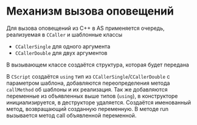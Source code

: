 # Механизм вызова оповещений
Для вызова оповещений из C++ в AS применяется очередь, реализуемая в `CCaller` и шаблонные классы
* `CCallerSingle` для одного аргумента
* `CCallerDouble` для двух аргументов

В вызывающем классе создаётся структура, которая будет передана

В `CScript` создаётся `using` тип из `CCallerSingle`/`CCallerDouble` с параметром шаблона, добавляются переопределения метода `callMethod` об шаблоны и их реализация. Так же добавляются переменные из объявленных выше типов (`using`), в конструкторе инициализируется, в деструкторе удаляется. Создаётся именованный метод, возвращающий созданную переменную. В методе run вызывается метод call объявленной переменной.

